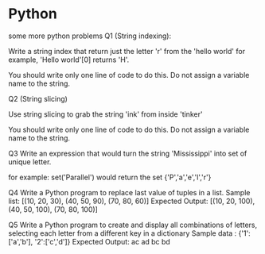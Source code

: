 # Python
some more python problems
Q1 (String indexing):

Write a string index that return just  the letter 'r' from  the 'hello world'
for example, 'Hello world'[0] returns 'H'.

You should write only one line of code to do this. Do not assign a variable name to the string.  


Q2 (String slicing)

Use string slicing to grab the string 'ink'  from inside 'tinker'

You should write only one line of code to do this. Do not assign a variable name to the string.  


Q3 Write an expression that would turn the string 'Mississippi' into set of unique letter.

for example:
set('Parallel')
would return the set {'P','a','e','l','r'}

Q4  Write a Python program to replace last value of tuples in a list.
Sample list: [(10, 20, 30), (40, 50, 90), (70, 80, 60)]
Expected Output: [(10, 20, 100), (40, 50, 100), (70, 80, 100)]

Q5  Write a Python program to create and display all combinations of letters, selecting each letter from a different key in a dictionary
Sample data : {'1':['a','b'], '2':['c','d']}
Expected Output:
ac
ad
bc
bd
